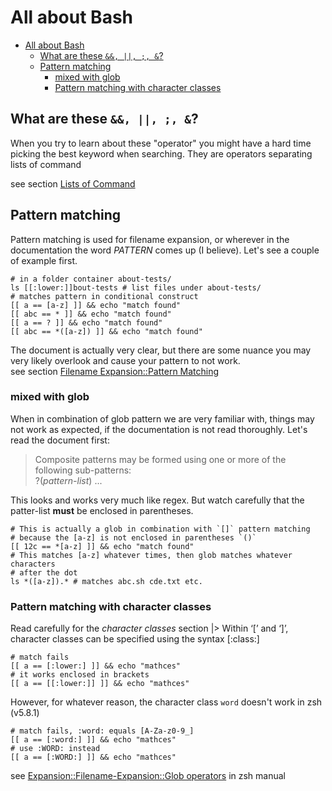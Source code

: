 # All about Bash

<!--toc:start-->
- [All about Bash](#all-about-bash)
  - [What are these `&&, ||, ;, &`?](#what-are-these)
  - [Pattern matching](#pattern-matching)
    - [mixed with glob](#mixed-with-glob)
    - [Pattern matching with character classes](#pattern-matching-with-character-classes)
<!--toc:end-->

## What are these `&&, ||, ;, &`?

When you try to learn about these "operator" you might have a hard time picking the best keyword when searching. They are operators separating lists of command

see section [Lists of Command](https://www.gnu.org/software/bash/manual/html_node/Lists.html)

## Pattern matching

Pattern matching is used for filename expansion, or wherever in the documentation the word _PATTERN_ comes up (I believe). Let's see a couple of example first.

```shell
# in a folder container about-tests/
ls [[:lower:]]bout-tests # list files under about-tests/
# matches pattern in conditional construct
[[ a == [a-z] ]] && echo "match found"
[[ abc == * ]] && echo "match found"
[[ a == ? ]] && echo "match found"
[[ abc == *([a-z]) ]] && echo "match found"
```

The document is actually very clear, but there are some nuance you may very likely overlook and cause your pattern to not work.  
see section [Filename Expansion::Pattern Matching](https://www.gnu.org/software/bash/manual/html_node/Pattern-Matching.html)

### mixed with glob

When in combination of glob pattern we are very familiar with, things may not work as expected, if the documentation is not read thoroughly.
Let's read the document first:

> Composite patterns may be formed using one or more of the following sub-patterns:  
> ?(_pattern-list_) ...

This looks and works very much like regex. But watch carefully that the patter-list **must** be enclosed in parentheses.

```shell
# This is actually a glob in combination with `[]` pattern matching
# because the [a-z] is not enclosed in parentheses `()`
[[ 12c == *[a-z] ]] && echo "match found"
# This matches [a-z] whatever times, then glob matches whatever characters
# after the dot
ls *([a-z]).* # matches abc.sh cde.txt etc.
```

### Pattern matching with character classes

Read carefully for the _character classes_ section
|> Within ‘[’ and ‘]’, character classes can be specified using the syntax [:class:]

```shell
# match fails
[[ a == [:lower:] ]] && echo "mathces"
# it works enclosed in brackets
[[ a == [[:lower:]] ]] && echo "mathces"
```

However, for whatever reason, the character class `word` doesn't work in zsh (v5.8.1)

```shell
# match fails, :word: equals [A-Za-z0-9_]
[[ a == [:word:] ]] && echo "mathces"
# use :WORD: instead
[[ a == [:WORD:] ]] && echo "mathces"
```

see [Expansion::Filename-Expansion::Glob operators](https://zsh.sourceforge.io/Doc/Release/Expansion.html#Filename-Expansion) in zsh manual
